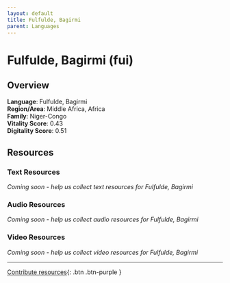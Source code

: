 ```yaml
---
layout: default
title: Fulfulde, Bagirmi
parent: Languages
---
```


# Fulfulde, Bagirmi (fui)

## Overview

**Language**: Fulfulde, Bagirmi  
**Region/Area**: Middle Africa, Africa  
**Family**: Niger-Congo  
**Vitality Score**: 0.43  
**Digitality Score**: 0.51  

## Resources

### Text Resources
*Coming soon - help us collect text resources for Fulfulde, Bagirmi*

### Audio Resources
*Coming soon - help us collect audio resources for Fulfulde, Bagirmi*

### Video Resources
*Coming soon - help us collect video resources for Fulfulde, Bagirmi*

---

[Contribute resources](https://fairtrain.github.io/){: .btn .btn-purple }
